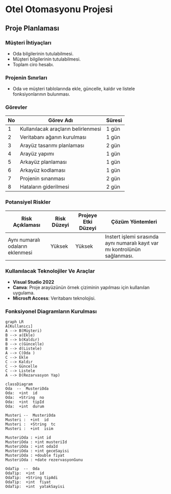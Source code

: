 ﻿# Otel Otomasyonu Projesi
## Proje Planlaması
### Müşteri İhtiyaçları
- Oda bilgilerinin tutulabilmesi.
- Müşteri bilgilerinin tutulabilmesi.
- Toplam ciro hesabı.
### Projenin Sınırları
- Oda ve müşteri tablolarında ekle, güncelle, kaldır ve listele fonksiyonlarının bulunması.
### Görevler
| No | Görev Adı |Süresi | 
|--|--|--|
| 1 | Kullanılacak araçların belirlenmesi | 1 gün |
| 2 | Veritabanı ağanın kurulması | 1 gün |
| 3 | Arayüz tasarımı planlaması | 2 gün |
| 4 | Arayüz yapımı | 1 gün |
| 5 | Arkayüz planlaması | 1 gün |
| 6 | Arkayüz kodlaması | 1 gün |
| 7 | Projenin sınanması | 2 gün |
| 8 | Hataların giderilmesi | 2 gün |

### Potansiyel Riskler
| Risk Açıklaması | Risk Düzeyi | Projeye Etki Düzeyi | Çözüm Yöntemleri |
|--|--|--|--|
| Aynı numaralı odaların eklenmesi | Yüksek | Yüksek | Instert işlemi sırasında aynı numaralı kayıt var mı kontrolünün sağlanması. |

### Kullanılacak Teknolojiler Ve Araçlar
- **Visual Studio 2022**
-  **Canva**: Proje arayüzünün örnek çiziminin yapılması için kullanılan uygulama.
- **Microsft Access**: Veritabanı teknolojisi.

### Fonksiyonel Diagramların Kurulması
```mermaid
graph LR
A[Kullanıcı]
A --> B(Müşteri)
B --> a(Ekle)
B --> b(Kaldır)
B --> c(Güncelle)
B --> d(Listele)
A --> C(Oda )
C --> Ekle
C --> Kaldır
C --> Güncelle
C --> Listele
A --> D(Rezarvasyon Yap)
```

```mermaid
classDiagram
Oda  --  MusteriOda
Oda:  +int  id
Oda:  +String  no
Oda:  +int  tipId
Oda:  +int  durum

Musteri --  MusteriOda
Musteri :  +int  id
Musteri :  +String  tc
Musteri :  +int  isim

MusteriOda : +int id
MusteriOda : +int musteriId
MusteriOda : +int odaId
MusteriOda : +int geceSayisi
MusteriOda : +double fiyat
MusteriOda : +date rezervasyonGunu

OdaTip  --  Oda
OdaTip:  +int  id
OdaTip:  +String tipAdi
OdaTip:  +int  fiyat
OdaTip:  +int  yatakSayisi

```